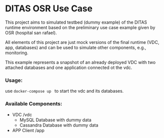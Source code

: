 # DITAS OSR Use Case
This project aims to simulated testbed (dummy example) of the DITAS runtime environment based on the preliminary use case example given by OSR (hospital san rafael).

All elements of this project are just mock versions of the final runtime (VDC, app, databases) and can be used to simulate other components, e.g., monitoring.

This example represents a snapshot of an already deployed VDC with two attached databases and one application connected ot the vdc.

### Usage:
use ```docker-compose up ``` to start the vdc and its databases.

### Available Components:
* VDC /vdc
    * MySQL Database with dummy data
    * Cassandra Database with dummy data
* APP Client /app
